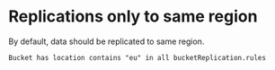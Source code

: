 # Replications only to same region

By default, data should be replicated to same region.

```ccl
Bucket has location contains "eu" in all bucketReplication.rules
```